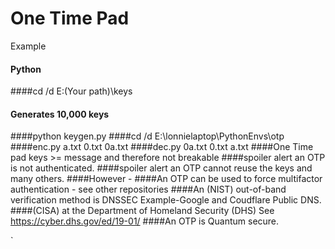 One Time Pad
============
Example
#### Python
####cd /d E:\(Your path)\keys
#### Generates 10,000 keys
####python keygen.py
####cd /d E:\lonnielaptop\PythonEnvs\otp
####enc.py a.txt 0.txt 0a.txt
####dec.py 0a.txt 0.txt a.txt
####One Time pad keys >= message and therefore not breakable
####spoiler alert an OTP is not authenticated.
####spoiler alert an OTP cannot reuse the keys and many others.
####However -
####An OTP can be used to force multifactor authentication - see other repositories
####An (NIST) out-of-band verification method is DNSSEC Example-Google and Coudflare Public DNS. 
####(CISA) at the Department of Homeland Security (DHS) See https://cyber.dhs.gov/ed/19-01/ 
####An OTP is Quantum secure.




`
